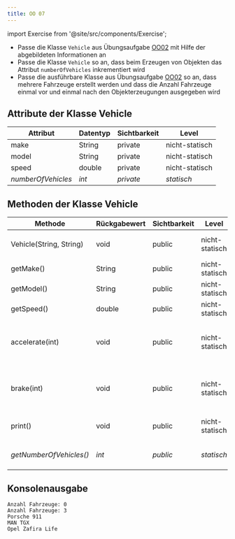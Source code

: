 ```yaml
---
title: OO 07
---
```


import Exercise from '@site/src/components/Exercise';

- Passe die Klasse `Vehicle` aus Übungsaufgabe [OO02](oo02.md) mit Hilfe der
  abgebildeten Informationen an
- Passe die Klasse `Vehicle` so an, dass beim Erzeugen von Objekten das
  Attribut `numberOfVehicles` inkrementiert wird
- Passe die ausführbare Klasse aus Übungsaufgabe [OO02](oo02.md) so an,
  dass mehrere Fahrzeuge erstellt werden und dass die Anzahl Fahrzeuge einmal
  vor und einmal nach den Objekterzeugungen ausgegeben wird

## Attribute der Klasse Vehicle

| Attribut           | Datentyp | Sichtbarkeit | Level          |
| ------------------ | -------- | ------------ | -------------- |
| make               | String   | private      | nicht-statisch |
| model              | String   | private      | nicht-statisch |
| speed              | double   | private      | nicht-statisch |
| _numberOfVehicles_ | _int_    | _private_    | _statisch_     |

## Methoden der Klasse Vehicle

| Methode                 | Rückgabewert | Sichtbarkeit | Level          | Beschreibung                                            |
| ----------------------- | ------------ | ------------ | -------------- | ------------------------------------------------------- |
| Vehicle(String, String) | void         | public       | nicht-statisch | Festlegen des Herstellers und des Modells               |
| getMake()               | String       | public       | nicht-statisch | Rückgabe des Herstellers                                |
| getModel()              | String       | public       | nicht-statisch | Rückgabe des Modells                                    |
| getSpeed()              | double       | public       | nicht-statisch | Rückgabe der Geschwindigkeit                            |
| accelerate(int)         | void         | public       | nicht-statisch | Erhöhung der Geschwindigkeit um den eingehenden Wert    |
| brake(int)              | void         | public       | nicht-statisch | Reduzierung der Geschwindigkeit um den eingehenden Wert |
| print()                 | void         | public       | nicht-statisch | Ausgabe: Hersteller Modell                              |
| _getNumberOfVehicles()_ | _int_        | _public_     | _statisch_     | _Rückgabe der Anzahl Fahrzeuge_                         |

## Konsolenausgabe

```console
Anzahl Fahrzeuge: 0
Anzahl Fahrzeuge: 3
Porsche 911
MAN TGX
Opel Zafira Life
```

<Exercise pullRequest="29" branchSuffix="oo/07" />
